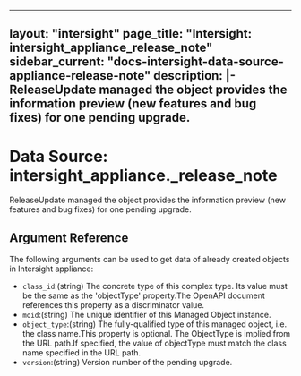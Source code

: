 
---
layout: "intersight"
page_title: "Intersight: intersight_appliance_release_note"
sidebar_current: "docs-intersight-data-source-appliance-release-note"
description: |-
ReleaseUpdate managed the object provides the information preview (new features and bug fixes) for one pending upgrade.
---

# Data Source: intersight_appliance._release_note
ReleaseUpdate managed the object provides the information preview (new features and bug fixes) for one pending upgrade.
## Argument Reference
The following arguments can be used to get data of already created objects in Intersight appliance:
* `class_id`:(string) The concrete type of this complex type. Its value must be the same as the 'objectType' property.The OpenAPI document references this property as a discriminator value. 
* `moid`:(string) The unique identifier of this Managed Object instance. 
* `object_type`:(string) The fully-qualified type of this managed object, i.e. the class name.This property is optional. The ObjectType is implied from the URL path.If specified, the value of objectType must match the class name specified in the URL path. 
* `version`:(string) Version number of the pending upgrade. 
